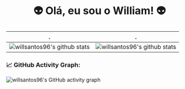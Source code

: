 
<h1 align="center">
 
 👽  Olá, eu sou o William!  👽
                            
</h1>

 . | .
--- | --- 
![willsantos96's github stats](https://github-readme-stats.vercel.app/api?username=willsantos96&show_icons=true&theme=radical&include_all_commits=true) | ![willsantos96's github stats](https://github-readme-stats.vercel.app/api/top-langs/?username=willsantos96&theme=radical&layout=compact)


<!--   GitHub stats graph -->
### 📈 GitHub Activity Graph:
![willsantos96's GitHub activity graph](https://activity-graph.herokuapp.com/graph?username=willsantos96&hide_border=true&theme=redical)
